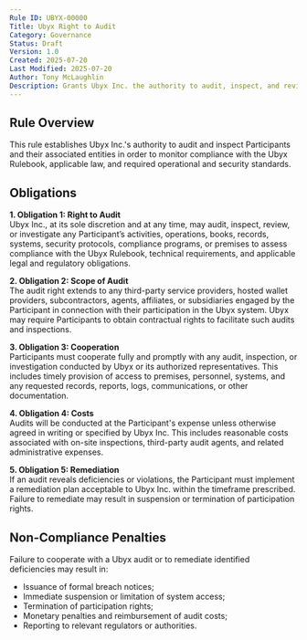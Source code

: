```yaml
---
Rule ID: UBYX-00000  
Title: Ubyx Right to Audit  
Category: Governance  
Status: Draft  
Version: 1.0  
Created: 2025-07-20  
Last Modified: 2025-07-20  
Author: Tony McLaughlin  
Description: Grants Ubyx Inc. the authority to audit, inspect, and review participants and their affiliates for compliance with the Ubyx Rulebook and system integrity.  
---
```


## Rule Overview

This rule establishes Ubyx Inc.'s authority to audit and inspect Participants and their associated entities in order to monitor compliance with the Ubyx Rulebook, applicable law, and required operational and security standards.

## Obligations

**1. Obligation 1: Right to Audit**  
Ubyx Inc., at its sole discretion and at any time, may audit, inspect, review, or investigate any Participant’s activities, operations, books, records, systems, security protocols, compliance programs, or premises to assess compliance with the Ubyx Rulebook, technical requirements, and applicable legal and regulatory obligations.

**2. Obligation 2: Scope of Audit**  
The audit right extends to any third-party service providers, hosted wallet providers, subcontractors, agents, affiliates, or subsidiaries engaged by the Participant in connection with their participation in the Ubyx system. Ubyx may require Participants to obtain contractual rights to facilitate such audits and inspections.

**3. Obligation 3: Cooperation**  
Participants must cooperate fully and promptly with any audit, inspection, or investigation conducted by Ubyx or its authorized representatives. This includes timely provision of access to premises, personnel, systems, and any requested records, reports, logs, communications, or other documentation.

**4. Obligation 4: Costs**  
Audits will be conducted at the Participant's expense unless otherwise agreed in writing or specified by Ubyx Inc. This includes reasonable costs associated with on-site inspections, third-party audit agents, and related administrative expenses.

**5. Obligation 5: Remediation**  
If an audit reveals deficiencies or violations, the Participant must implement a remediation plan acceptable to Ubyx Inc. within the timeframe prescribed. Failure to remediate may result in suspension or termination of participation rights.

## Non-Compliance Penalties

Failure to cooperate with a Ubyx audit or to remediate identified deficiencies may result in:

- Issuance of formal breach notices;
- Immediate suspension or limitation of system access;
- Termination of participation rights;
- Monetary penalties and reimbursement of audit costs;
- Reporting to relevant regulators or authorities.
